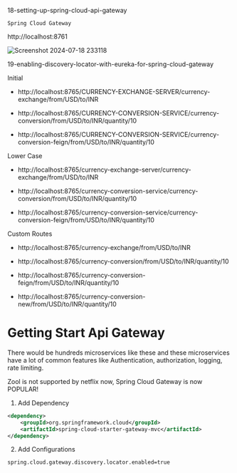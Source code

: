 18-setting-up-spring-cloud-api-gateway
```
Spring Cloud Gateway
```
http://localhost:8761

![Screenshot 2024-07-18 233118](https://github.com/user-attachments/assets/4dea3198-d7b3-44d2-9146-1c2d705b6350)


19-enabling-discovery-locator-with-eureka-for-spring-cloud-gateway

Initial

- http://localhost:8765/CURRENCY-EXCHANGE-SERVER/currency-exchange/from/USD/to/INR

- http://localhost:8765/CURRENCY-CONVERSION-SERVICE/currency-conversion/from/USD/to/INR/quantity/10

- http://localhost:8765/CURRENCY-CONVERSION-SERVICE/currency-conversion-feign/from/USD/to/INR/quantity/10



Lower Case

- http://localhost:8765/currency-exchange-server/currency-exchange/from/USD/to/INR

- http://localhost:8765/currency-conversion-service/currency-conversion/from/USD/to/INR/quantity/10

- http://localhost:8765/currency-conversion-service/currency-conversion-feign/from/USD/to/INR/quantity/10



Custom Routes

- http://localhost:8765/currency-exchange/from/USD/to/INR

- http://localhost:8765/currency-conversion/from/USD/to/INR/quantity/10

- http://localhost:8765/currency-conversion-feign/from/USD/to/INR/quantity/10

- http://localhost:8765/currency-conversion-new/from/USD/to/INR/quantity/10



<h1>Getting Start Api Gateway</h1>

There would be hundreds microservices like these and these microservices
have a lot of common features like Authentication, authorization, logging, rate limiting.

Zool is not supported by netflix now, Spring Cloud Gateway is now POPULAR!

1. Add Dependency

```xml
<dependency>
    <groupId>org.springframework.cloud</groupId>
    <artifactId>spring-cloud-starter-gateway-mvc</artifactId>
</dependency>
```

2. Add Configurations

```
spring.cloud.gateway.discovery.locator.enabled=true
```
